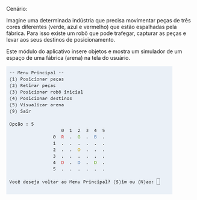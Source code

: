 
Cenário:

Imagine uma determinada indústria que precisa movimentar peças de três cores diferentes (verde, azul e vermelho) que estão espalhadas pela fábrica. Para isso existe um robô que pode trafegar, capturar as peças e levar aos seus destinos de posicionamento. 

Este módulo do aplicativo insere objetos e mostra um simulador de um espaço de uma fábrica (arena) na tela do usuário.

<img src="arena1.png" title="hover text">
